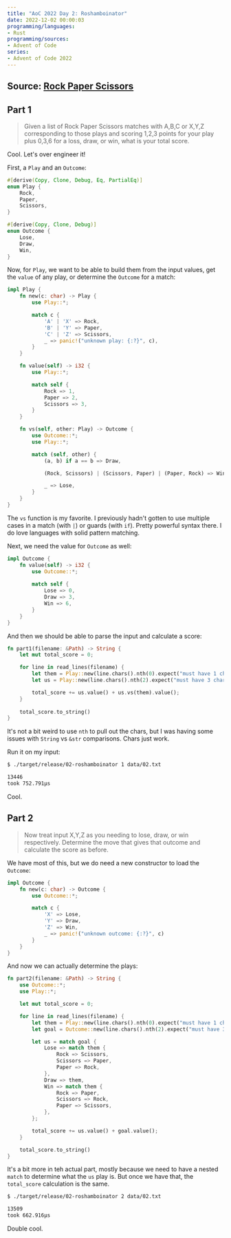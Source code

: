 ```yaml
---
title: "AoC 2022 Day 2: Roshamboinator"
date: 2022-12-02 00:00:03
programming/languages:
- Rust
programming/sources:
- Advent of Code
series:
- Advent of Code 2022
---
```

## Source: [Rock Paper Scissors](https://adventofcode.com/2022/day/2)

## Part 1

> Given a list of Rock Paper Scissors matches with A,B,C or X,Y,Z corresponding to those plays and scoring 1,2,3 points for your play plus 0,3,6 for a loss, draw, or win, what is your total score. 

<!--more-->

Cool. Let's over engineer it!

First, a `Play` and an `Outcome`:

```rust
#[derive(Copy, Clone, Debug, Eq, PartialEq)]
enum Play {
    Rock,
    Paper,
    Scissors,
}

#[derive(Copy, Clone, Debug)]
enum Outcome {
    Lose,
    Draw,
    Win,
}
```

Now, for `Play`, we want to be able to build them from the input values, get the `value` of any play, or determine the `Outcome` for a match:

```rust
impl Play {
    fn new(c: char) -> Play {
        use Play::*;

        match c {
            'A' | 'X' => Rock,
            'B' | 'Y' => Paper,
            'C' | 'Z' => Scissors,
            _ => panic!("unknown play: {:?}", c),
        }
    }

    fn value(self) -> i32 {
        use Play::*;

        match self {
            Rock => 1,
            Paper => 2,
            Scissors => 3,
        }
    }

    fn vs(self, other: Play) -> Outcome {
        use Outcome::*;
        use Play::*;

        match (self, other) {
            (a, b) if a == b => Draw,

            (Rock, Scissors) | (Scissors, Paper) | (Paper, Rock) => Win,

            _ => Lose,
        }
    }
}
```

The `vs` function is my favorite. I previously hadn't gotten to use multiple cases in a match (with `|`) or guards (with `if`). Pretty powerful syntax there. I do love languages with solid pattern matching. 

Next, we need the value for `Outcome` as well:

```rust
impl Outcome {
    fn value(self) -> i32 {
        use Outcome::*;
        
        match self {
            Lose => 0,
            Draw => 3,
            Win => 6,
        }
    }
}
```

And then we should be able to parse the input and calculate a score:

```rust
fn part1(filename: &Path) -> String {
    let mut total_score = 0;

    for line in read_lines(filename) {
        let them = Play::new(line.chars().nth(0).expect("must have 1 char per line"));
        let us = Play::new(line.chars().nth(2).expect("must have 3 chars per line"));

        total_score += us.value() + us.vs(them).value();
    }
    
    total_score.to_string()
}
```

It's not a bit weird to use `nth` to pull out the chars, but I was having some issues with `String` vs `&str` comparisons. Chars just work. 

Run it on my input:

```bash
$ ./target/release/02-roshamboinator 1 data/02.txt

13446
took 752.791µs
```

Cool. 

## Part 2

> Now treat input X,Y,Z as you needing to lose, draw, or win respectively. Determine the move that gives that outcome and calculate the score as before. 

We have most of this, but we do need a new constructor to load the `Outcome`:

```rust
impl Outcome {
    fn new(c: char) -> Outcome {
        use Outcome::*;

        match c {
            'X' => Lose,
            'Y' => Draw,
            'Z' => Win,
            _ => panic!("unknown outcome: {:?}", c)
        }
    }
}
```

And now we can actually determine the plays:

```rust
fn part2(filename: &Path) -> String {
    use Outcome::*;
    use Play::*;

    let mut total_score = 0;

    for line in read_lines(filename) {
        let them = Play::new(line.chars().nth(0).expect("must have 1 char per line"));
        let goal = Outcome::new(line.chars().nth(2).expect("must have 3 chars per line"));

        let us = match goal {
            Lose => match them {
                Rock => Scissors,
                Scissors => Paper,
                Paper => Rock,
            },
            Draw => them,
            Win => match them {
                Rock => Paper,
                Scissors => Rock,
                Paper => Scissors,
            },
        };

        total_score += us.value() + goal.value();
    }

    total_score.to_string()
}
```

It's a bit more in teh actual part, mostly because we need to have a nested `match` to determine what the `us` play is. But once we have that, the `total_score` calculation is the same. 


```bash
$ ./target/release/02-roshamboinator 2 data/02.txt

13509
took 662.916µs
```

Double cool. 